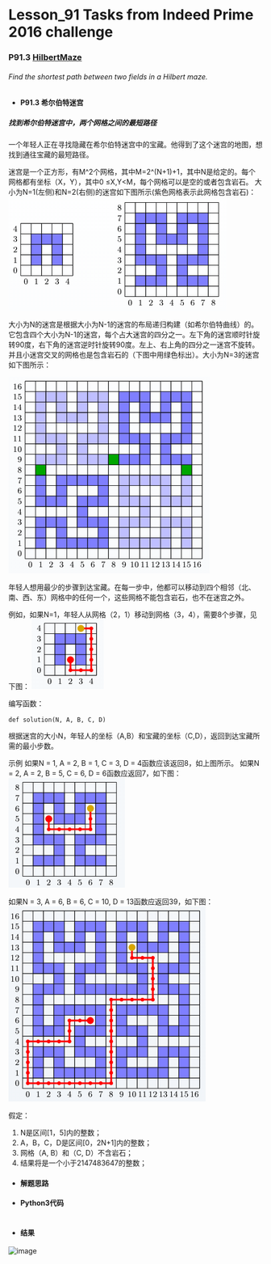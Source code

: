 # Lesson_91 Tasks from Indeed Prime 2016 challenge


### P91.3 [HilbertMaze](https://app.codility.com/programmers/lessons/91-tasks_from_indeed_prime_2016_challenge/hilbert_maze/) 


###### Find the shortest path between two fields in a Hilbert maze.

* #### P91.3 希尔伯特迷宫

#####  找到希尔伯特迷宫中，两个网格之间的最短路径

一个年轻人正在寻找隐藏在希尔伯特迷宫中的宝藏。他得到了这个迷宫的地图，想找到通往宝藏的最短路径。

迷宫是一个正方形，有M^2个网格，其中M=2^(N+1)+1，其中N是给定的。每个网格都有坐标（X，Y），其中0 ≤X,Y<M，每个网格可以是空的或者包含岩石。
大小为N=1(左侧)和N=2(右侧)的迷宫如下图所示(紫色网格表示此网格包含岩石)：
![image](https://github.com/Anfany/Codility-Lessons-By-Python3/blob/master/L91_Tasks%20from%20Indeed%20Prime%202016%20challenge/91.3.1.png)

大小为N的迷宫是根据大小为N-1的迷宫的布局递归构建（如希尔伯特曲线）的。它包含四个大小为N-1的迷宫，每个占大迷宫的四分之一。左下角的迷宫顺时针旋转90度，右下角的迷宫逆时针旋转90度。左上、右上角的四分之一迷宫不旋转。并且小迷宫交叉的网格也是包含岩石的（下图中用绿色标出）。大小为N=3的迷宫如下图所示：

![image](https://github.com/Anfany/Codility-Lessons-By-Python3/blob/master/L91_Tasks%20from%20Indeed%20Prime%202016%20challenge/91.3.2.png)

年轻人想用最少的步骤到达宝藏。在每一步中，他都可以移动到四个相邻（北、南、西、东）网格中的任何一个，这些网格不能包含岩石，也不在迷宫之外。

例如，如果N=1，年轻人从网格（2，1）移动到网格（3，4），需要8个步骤，见下图：
![image](https://github.com/Anfany/Codility-Lessons-By-Python3/blob/master/L91_Tasks%20from%20Indeed%20Prime%202016%20challenge/91.3.3.png)


编写函数：
```
def solution(N, A, B, C, D)

```
根据迷宫的大小N，年轻人的坐标（A,B）和宝藏的坐标（C,D），返回到达宝藏所需的最小步数。

示例
如果N = 1, A = 2, B = 1, C = 3, D = 4函数应该返回8，如上图所示。
如果N = 2, A = 2, B = 5, C = 6, D = 6函数应返回7，如下图：
![image](https://github.com/Anfany/Codility-Lessons-By-Python3/blob/master/L91_Tasks%20from%20Indeed%20Prime%202016%20challenge/91.3.4.png)

如果N = 3, A = 6, B = 6, C = 10, D = 13函数应返回39，如下图：
![image](https://github.com/Anfany/Codility-Lessons-By-Python3/blob/master/L91_Tasks%20from%20Indeed%20Prime%202016%20challenge/91.3.5.png)

假定：
  1. N是区间[1，5]内的整数；
  2. A，B，C，D是区间[0，2N+1]内的整数；
  3. 网格（A, B）和（C, D）不含岩石；
  4. 结果将是一个小于2147483647的整数；


 

* #### 解题思路


* #### Python3代码


```python


```


* #### 结果


![image](https://github.com/Anfany/Codility-Lessons-By-Python3/blob/master/L91_Tasks%20from%20Indeed%20Prime%202016%20challenge/91.3.png)
